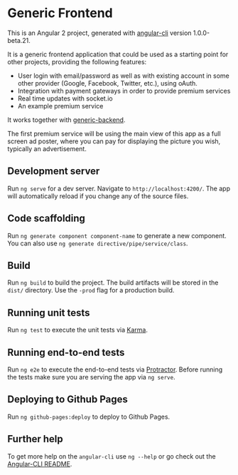 # Generic Frontend

This is an Angular 2 project, generated with [angular-cli](https://github.com/angular/angular-cli) version 1.0.0-beta.21.

It is a generic frontend application that could be used as a starting point for other projects, providing the following features:

- User login with email/password as well as with existing account in some other provider (Google, Facebook, Twitter, etc.), using oAuth.
- Integration with payment gateways in order to provide premium services 
- Real time updates with socket.io
- An example premium service

It works together with [generic-backend](https://github.com/fjrd84/generic-backend).

The first premium service will be using the main view of this app as a full screen ad poster, where you can pay for displaying the picture you wish, typically an advertisement. 

## Development server
Run `ng serve` for a dev server. Navigate to `http://localhost:4200/`. The app will automatically reload if you change any of the source files.

## Code scaffolding

Run `ng generate component component-name` to generate a new component. You can also use `ng generate directive/pipe/service/class`.

## Build

Run `ng build` to build the project. The build artifacts will be stored in the `dist/` directory. Use the `-prod` flag for a production build.

## Running unit tests

Run `ng test` to execute the unit tests via [Karma](https://karma-runner.github.io).

## Running end-to-end tests

Run `ng e2e` to execute the end-to-end tests via [Protractor](http://www.protractortest.org/).
Before running the tests make sure you are serving the app via `ng serve`.

## Deploying to Github Pages

Run `ng github-pages:deploy` to deploy to Github Pages.

## Further help

To get more help on the `angular-cli` use `ng --help` or go check out the [Angular-CLI README](https://github.com/angular/angular-cli/blob/master/README.md).

